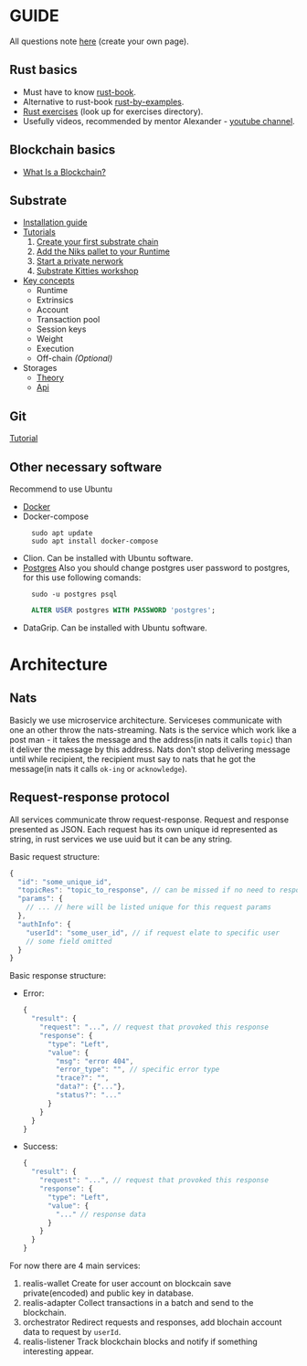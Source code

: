 # GUIDE

All questions note [here](https://docs.google.com/spreadsheets/d/1qRWu9mIqaxKNt8I5E0BFoicpNZHotJhyyrwrFugT_c0/edit?usp=sharing)
(create your own page).

## Rust basics

- Must have to know [rust-book](https://doc.rust-lang.org/book/).
- Alternative to rust-book [rust-by-examples](https://doc.rust-lang.org/stable/rust-by-example/).
- [Rust exercises](https://github.com/rust-lang/rustlings/) (look up for exercises directory).
- Usefully videos, recommended by mentor Alexander - [youtube channel](https://www.youtube.com/c/JonGjengset/videos).


## Blockchain basics

- [What Is a Blockchain?](https://www.investopedia.com/terms/b/blockchain.asp)

## Substrate

- [Installation guide](https://docs.substrate.io/v3/getting-started/installation/)
- [Tutorials](https://docs.substrate.io/tutorials/v3/)
  1. [Create your first substrate chain](https://docs.substrate.io/tutorials/v3/create-your-first-substrate-chain/)
  2. [Add the Niks pallet to your Runtime](https://docs.substrate.io/tutorials/v3/add-a-pallet/)
  3. [Start a private nerwork](https://docs.substrate.io/tutorials/v3/private-network/)
  4. [Substrate Kitties workshop](https://docs.substrate.io/tutorials/v3/kitties/pt1/)
- [Key concepts](https://docs.substrate.io/v3/concepts/runtime/)
  - Runtime
  - Extrinsics
  - Account
  - Transaction pool
  - Session keys
  - Weight
  - Execution
  - Off-chain *(Optional)*
- Storages
  - [Theory](https://docs.substrate.io/v3/advanced/storage/)
  - [Api](https://docs.substrate.io/v3/runtime/storage/)

## Git

[Tutorial](https://www.w3schools.com/git/git_remote_getstarted.asp?remote=github)

## Other necessary software

Recommend to use Ubuntu

- [Docker](https://www.digitalocean.com/community/tutorials/how-to-install-and-use-docker-on-ubuntu-20-04-ru)
- Docker-compose
  ```shell
    sudo apt update
    sudo apt install docker-compose
  ```
- Clion. Can be installed with Ubuntu software.
- [Postgres](https://www.digitalocean.com/community/tutorials/how-to-install-postgresql-on-ubuntu-20-04-quickstart-ru)
  Also you should change postgres user password to postgres, for this use following comands:
  ```shell
    sudo -u postgres psql
  ```
  ```sql
    ALTER USER postgres WITH PASSWORD 'postgres';
  ```
- DataGrip. Can be installed with Ubuntu software.

# Architecture

## Nats

Basicly we use microservice architecture. Serviceses communicate with one an other throw the nats-streaming.
Nats is the service which work like a post man - it takes the message and the address(in nats it calls `topic`) than it deliver the message by this address.
Nats don't stop delivering message until while recipient, the recipient must say to nats that he got the message(in nats it calls `ok-ing` or `acknowledge`).

## Request-response protocol

All services communicate throw request-response. Request and response presented as JSON.
Each request has its own unique id represented as string, in rust services we use uuid but it can be any string.

Basic request structure:

```javascript
{
  "id": "some_unique_id",
  "topicRes": "topic_to_response", // can be missed if no need to response or response by hard coded topic
  "params": {
    // ... // here will be listed unique for this request params
  },
  "authInfo": {
    "userId": "some_user_id", // if request elate to specific user
    // some field omitted
  }
}
```


Basic response structure:

- Error:
  ```javascript
  {
    "result": {
      "request": "...", // request that provoked this response
      "response": {
        "type": "Left",
        "value": {
          "msg": "error 404",
          "error_type": "", // specific error type
          "trace?": "",
          "data?": {"..."},
          "status?": "..."
        }
      }
    }
  }
  ```
- Success:
  ```javascript
  {
    "result": {
      "request": "...", // request that provoked this response
      "response": {
        "type": "Left",
        "value": {
          "..." // response data
        }
      }
    }
  }
  ```


For now there are 4 main services:
1. realis-wallet
  Create for user account on blockcain save private(encoded) and public key in database.
2. realis-adapter
  Collect transactions in a batch and send to the blockchain.
3. orchestrator
  Redirect requests and responses, add blochain account data to request by `userId`.
4. realis-listener
  Track blockchain blocks and notify if something interesting appear.
